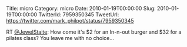 Title: micro
Category: micro
Date: 2010-01-19T00:00:00
Slug: 2010-01-19T00:00:00
TwitterId: 7959350345
TweetUrl: https://twitter.com/mark_philpot/status/7959350345

RT [@JewelStaite](https://twitter.com/JewelStaite): How come it's $2 for an In-n-out burger and $32 for a pilates class? You leave me with no choice...